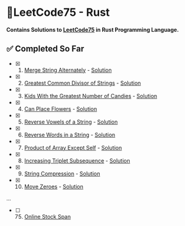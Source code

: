 # 🦀LeetCode75 - Rust

#### Contains Solutions to [LeetCode75](https://leetcode.com/studyplan/leetcode-75/) in Rust Programming Language.

## ✅ Completed So Far

- [x]  1. [Merge String Alternately](https://leetcode.com/problems/merge-strings-alternately/description/) - [Solution](https://github.com/i-akv/dsa/blob/main/src/problems/_1.rs)
- [x]  2. [Greatest Common Divisor of Strings](https://leetcode.com/problems/greatest-common-divisor-of-strings/description/) - [Solution](https://github.com/i-akv/dsa/blob/main/src/problems/_2.rs)
- [x]  3. [Kids With the Greatest Number of Candies](https://leetcode.com/problems/kids-with-the-greatest-number-of-candies/description/) - [Solution](https://github.com/i-akv/dsa/blob/main/src/problems/_3.rs)
- [x]  4. [Can Place Flowers](https://leetcode.com/problems/can-place-flowers/) - [Solution](https://github.com/i-akv/dsa/blob/main/src/problems/_4.rs)
- [x]  5. [Reverse Vowels of a String](https://leetcode.com/problems/reverse-vowels-of-a-string/description/) - [Solution](https://github.com/i-akv/dsa/blob/main/src/problems/_5.rs)
- [x]  6. [Reverse Words in a String](https://leetcode.com/problems/reverse-words-in-a-string/description/) - [Solution](https://github.com/i-akv/dsa/blob/main/src/problems/_6.rs)
- [x]  7. [Product of Array Except Self](https://leetcode.com/problems/product-of-array-except-self/description/) - [Solution](https://github.com/i-akv/dsa/blob/main/src/problems/_7.rs)
- [x]  8. [Increasing Triplet Subsequence](https://leetcode.com/problems/increasing-triplet-subsequence/) - [Solution](https://github.com/i-akv/dsa/blob/main/src/problems/_8.rs)
- [x]  9. [String Compression](https://leetcode.com/problems/string-compression/description/) - [Solution](https://github.com/i-akv/dsa/blob/main/src/problems/_9.rs)
- [x]  10. [Move Zeroes](https://leetcode.com/problems/move-zeroes/description/) - [Solution](https://github.com/i-akv/dsa/blob/main/src/problems/_10.rs)

...

- [ ]  75. [Online Stock Span](https://leetcode.com/problems/online-stock-span/description/)
